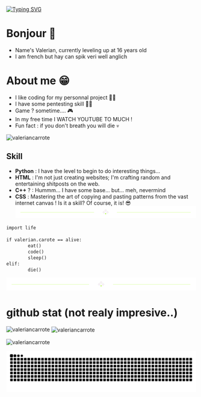 <a href="https://git.io/typing-svg"><img src="https://readme-typing-svg.demolab.com?font=Fira+Code&pause=1000&color=10F716&random=false&width=435&lines=A+python+devloper;A+cool+guy;A+french+bagette;This+effet+very+cool.+no+%3F;Why+do+programmers+prefer+dark+mode%3F;Because+light+attracts+bugs.;It+was+a+good+one%2C+no+%3F;Silksong+when+%3F;You+want+to+know+the+end+%3F;The+is+no+end;Get+out+!;Pfff....+you+have+better+to+do...;Ok....+you+win;my+discord+password+%3A+RATAFUN44!" alt="Typing SVG" /></a>
# Bonjour 🥖

- Name's Valerian, currently leveling up at 16 years old
- I am french but hay can spik veri well anglich
# About me 😁
- I like coding for my personnal project 👨‍💻
- I have some pentesting skill 🐱‍💻
- Game ? sometime.... 🎮
- In my free time I WATCH YOUTUBE TO MUCH !
- Fun fact : if you don't breath you will die 💀

<p align="left"> <img src="https://komarev.com/ghpvc/?username=valeriancarrote&label=Profile%20views&color=0e75b6&style=flat" alt="valeriancarrote" /> </p>

## Skill
- **Python** : I have the level to begin to do interesting things...
- **HTML** : I'm not just creating websites; I'm crafting random and entertaining shitposts on the web.
- **C++** ? : Hummm... I have some base... but... meh, nevermind
- **CSS** : Mastering the art of copying and pasting patterns from the vast internet canvas ! Is it a skill? Of course, it is! 😎
![Alt text](divider1.png)
```
import life

if valerian.carote == alive:
        eat()
        code()
        sleep()
elif:
        die()
```
![Alt text](divider1.png)
# github stat (not realy impresive..)
<p><img align="left" src="https://github-readme-stats.vercel.app/api/top-langs?username=valeriancarrote&show_icons=true&locale=en&layout=compact" alt="valeriancarrote" /></p>

<p>&nbsp;<img align="center" src="https://github-readme-stats.vercel.app/api?username=valeriancarrote&show_icons=true&theme=dark&locale=en" alt="valeriancarrote" /></p>

<p><img align="center" src="https://github-readme-streak-stats.herokuapp.com/?user=valeriancarrote&" alt="valeriancarrote" /></p>



![Alt text](https://github.com/valeriancarrote/valeriancarrote/blob/44279cefd545b3a560dd557dee95ad87998b1dad/github-contribution-grid-snake-dark.svg)


<!--
**valeriancarrote/valeriancarrote** is a ✨ _special_ ✨ repository because its `README.md` (this file) appears on your GitHub profile.

Here are some ideas to get you started:

- 🔭 I’m currently working on ...
- 🌱 I’m currently learning ...
- 👯 I’m looking to collaborate on ...
- 🤔 I’m looking for help with ...
- 💬 Ask me about ...
- 📫 How to reach me: ...
- 😄 Pronouns: ...
- ⚡ Fun fact: ...
-->
